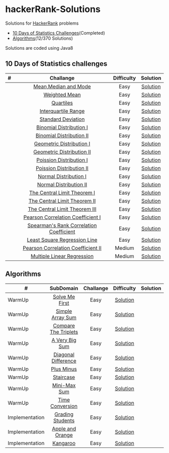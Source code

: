 # hackerRank-Solutions
Solutions for [HackerRank](https://www.hackerrank.com/) problems

- [10 Days of Statistics Challenges](https://www.hackerrank.com/domains/tutorials/10-days-of-statistics)(Completed)
- [Algorithms](https://github.com/5hiv4/hackerRank-Solutions/tree/master/Algorithms)(12/370 Solutions)

Solutions are coded using Java8

## 10 Days of Statistics challenges

| **#** | **Challange** | **Difficulty** | **Solution**
|--- | :-----------: | :------------: | :---------:
|    | [Mean,Median and Mode](https://www.hackerrank.com/challenges/s10-basic-statistics) | Easy | [Solution](https://github.com/5hiv4/hackerRank-Solutions/blob/master/10%20Days%20of%20Statics/Mean%2C%20Median%2C%20and%20Mode/Solution.java)
|    | [Weighted Mean](https://www.hackerrank.com/challenges/s10-weighted-mean) | Easy | [Solution](https://github.com/5hiv4/hackerRank-Solutions/tree/master/10%20Days%20of%20Statics/Weighted%20Mean/Solution.java)
|    | [Quartiles](https://www.hackerrank.com/challenges/s10-quartiles) | Easy | [Solution](https://github.com/5hiv4/hackerRank-Solutions/tree/master/10%20Days%20of%20Statics/Quartiles/Solution.java)
|    | [Interquartile Range](https://www.hackerrank.com/challenges/s10-interquartile-range) | Easy | [Solution](https://github.com/5hiv4/hackerRank-Solutions/tree/master/10%20Days%20of%20Statics/Interquartile%20Range/Solution.java)
|    | [Standard Deviation](https://www.hackerrank.com/challenges/s10-standard-deviation) | Easy | [Solution](https://github.com/5hiv4/hackerRank-Solutions/tree/master/10%20Days%20of%20Statics/Standard%20Deviation/Solution.java)
|    | [Binomial Distribution I](https://www.hackerrank.com/challenges/s10-binomial-distribution-1) | Easy | [Solution](https://github.com/5hiv4/hackerRank-Solutions/tree/master/10%20Days%20of%20Statics/Binomial%20Distribution%20I/Solution.java)
|    | [Binomial Distribution II](https://www.hackerrank.com/challenges/s10-binomial-distribution-2) | Easy | [Solution](https://github.com/5hiv4/hackerRank-Solutions/tree/master/10%20Days%20of%20Statics/Binomial%20Distribution%20II/Solution.java)
|    | [Geometric Distribution I](https://www.hackerrank.com/challenges/s10-geometric-distribution-1) | Easy | [Solution](https://github.com/5hiv4/hackerRank-Solutions/tree/master/10%20Days%20of%20Statics/Geometric%20Distribution%20I/Solution.java)
|    | [Geometric Distribution II](https://www.hackerrank.com/challenges/s10-geometric-distribution-2) | Easy | [Solution](https://github.com/5hiv4/hackerRank-Solutions/tree/master/10%20Days%20of%20Statics/Geometric%20Distribution%20II/Solution.java)
|    | [Poission Distribution I](https://www.hackerrank.com/challenges/s10-poisson-distribution-1) | Easy | [Solution](https://github.com/5hiv4/hackerRank-Solutions/tree/master/10%20Days%20of%20Statics/Poission%20Distribution%20I/Solution.java)
|    | [Poission Distribution II](https://www.hackerrank.com/challenges/s10-poisson-distribution-2) | Easy | [Solution](https://github.com/5hiv4/hackerRank-Solutions/tree/master/10%20Days%20of%20Statics/Poission%20Distribution%20II/Solution.java)
|    | [Normal Distribution I](https://www.hackerrank.com/challenges/s10-normal-distribution-1) | Easy | [Solution](https://github.com/5hiv4/hackerRank-Solutions/tree/master/10%20Days%20of%20Statics/Normal%20Distribution%20I/Solution.java)
|    | [Normal Distribution II](https://www.hackerrank.com/challenges/s10-normal-distribution-2) | Easy | [Solution](https://github.com/5hiv4/hackerRank-Solutions/tree/master/10%20Days%20of%20Statics/Normal%20Distribution%20II/Solution.java)
|    | [The Central Limit Theorem I](https://www.hackerrank.com/challenges/s10-the-central-limit-theorem-1) | Easy | [Solution](https://github.com/5hiv4/hackerRank-Solutions/tree/master/10%20Days%20of%20Statics/The%20Central%20Limit%20Theorem%20I/Solution.java)
|    | [The Central Limit Theorem II](https://www.hackerrank.com/challenges/s10-the-central-limit-theorem-2) | Easy | [Solution](https://github.com/5hiv4/hackerRank-Solutions/tree/master/10%20Days%20of%20Statics/The%20Central%20Limit%20Theorem%20II/Solution.java)
|    | [The Central Limit Theorem III](https://www.hackerrank.com/challenges/s10-the-central-limit-theorem-3) | Easy | [Solution](https://github.com/5hiv4/hackerRank-Solutions/tree/master/10%20Days%20of%20Statics/The%20Central%20Limit%20Theorem%20III/Solution.java)
|    | [Pearson Correlation Coefficient I](https://www.hackerrank.com/challenges/s10-pearson-correlation-coefficient) | Easy | [Solution](https://github.com/5hiv4/hackerRank-Solutions/tree/master/10%20Days%20of%20Statics/Pearson%20Correlation%20Coefficient%20I/Solution.java)
|    | [Spearman's Rank Correlation Coefficient](https://www.hackerrank.com/challenges/s10-spearman-rank-correlation-coefficient) | Easy | [Solution](https://github.com/5hiv4/hackerRank-Solutions/tree/master/10%20Days%20of%20Statics/Spearman's%20Rank%20Correlation/Solution.java)
|    | [Least Square Regression Line](https://www.hackerrank.com/challenges/s10-least-square-regression-line) | Easy | [Solution](https://github.com/5hiv4/hackerRank-Solutions/tree/master/10%20Days%20of%20Statics/Least%20Square%20Regression%20Line/Solution.java)
|    | [Pearson Correlation Coefficient II](https://www.hackerrank.com/challenges/s10-mcq-7) | Medium | [Solution](https://github.com/5hiv4/hackerRank-Solutions/tree/master/10%20Days%20of%20Statics/Pearson%20Correlation%20Coefficient%20II/Solution.java)
|    | [Multiple Linear Regression](https://www.hackerrank.com/challenges/s10-multiple-linear-regression) | Medium | [Solution](https://github.com/5hiv4/hackerRank-Solutions/tree/master/10%20Days%20of%20Statics/Multiple%20Linear%20Regression/Solution.java)

## Algorithms

 **#** | **SubDomain** | **Challange** | **Difficulty** | **Solution**
--- |  :-----------:| :-----------: | :------------: | :---------:
   | WarmUp | [Solve Me First](https://www.hackerrank.com/challenges/solve-me-first) | Easy | [Solution](https://github.com/5hiv4/hackerRank-Solutions/blob/master/Algorithms/Warm%20Up/Solve%20Me%20First/Solution.java)
   | WarmUp | [Simple Array Sum](https://www.hackerrank.com/challenges/simple-array-sum) | Easy | [Solution](https://github.com/5hiv4/hackerRank-Solutions/blob/master/Algorithms/Warm%20Up/Simple%20Array%20Sum/Solution.java)
   | WarmUp | [Compare The Triplets](https://www.hackerrank.com/challenges/compare-the-triplets) | Easy | [Solution](https://github.com/5hiv4/hackerRank-Solutions/tree/master/Algorithms/Warm%20Up/Compare%20the%20Triplets/Solution.java)
   | WarmUp | [A Very Big Sum](https://www.hackerrank.com/challenges/a-very-big-sum) | Easy | [Solution](https://github.com/5hiv4/hackerRank-Solutions/tree/master/Algorithms/Warm%20Up/A%20Very%20Big%20Sum/Solution.java)
   |  WarmUp | [Diagonal Difference](https://www.hackerrank.com/challenges/diagonal-difference) | Easy | [Solution](https://github.com/5hiv4/hackerRank-Solutions/tree/master/Algorithms/Warm%20Up/Diagonal%20Difference/Solution.java)
   |  WarmUp | [Plus Minus](https://www.hackerrank.com/challenges/plus-minus) | Easy | [Solution](https://github.com/5hiv4/hackerRank-Solutions/tree/master/Algorithms/Warm%20Up/Plus%20Minus/Solution.java)
   |  WarmUp | [Staircase](https://www.hackerrank.com/challenges/staircase) | Easy | [Solution](https://github.com/5hiv4/hackerRank-Solutions/tree/master/Algorithms/Warm%20Up/Staircase/Solution.java)
   |  WarmUp | [Mini-Max Sum](https://www.hackerrank.com/challenges/mini-max-sum) | Easy | [Solution](https://github.com/5hiv4/hackerRank-Solutions/tree/master/Algorithms/Warm%20Up/Mini-Max%20Sum/Solution.java)
   |  WarmUp | [Time Conversion](https://www.hackerrank.com/challenges/time-conversion) | Easy | [Solution](https://github.com/5hiv4/hackerRank-Solutions/tree/master/Algorithms/Warm%20Up/Time%20Conversion/Solution.java)
   |  Implementation | [Grading Students](https://www.hackerrank.com/challenges/grading) | Easy | [Solution](https://github.com/5hiv4/hackerRank-Solutions/tree/master/Algorithms/Implementation/Grading%20Students/Solution.jav)
   |  Implementation | [Apple and Orange](https://www.hackerrank.com/challenges/apple-and-orange) | Easy | [Solution](https://github.com/5hiv4/hackerRank-Solutions/tree/master/Algorithms/Implementation/Apple%20and%20Orange/Solution.java)
   |  Implementation | [Kangaroo](https://www.hackerrank.com/challenges/kangaroo) | Easy | [Solution](https://github.com/5hiv4/hackerRank-Solutions/tree/master/Algorithms/Implementation/Kangaroo/Solution.java)
